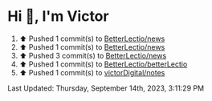 <h1>Hi 👋, I'm Victor </h1>

<!--RECENT_ACTIVITY:start-->
1. ⬆️ Pushed 1 commit(s) to [BetterLectio/news](https://github.com/BetterLectio/news)<br>
2. ⬆️ Pushed 1 commit(s) to [BetterLectio/news](https://github.com/BetterLectio/news)<br>
3. ⬆️ Pushed 3 commit(s) to [BetterLectio/news](https://github.com/BetterLectio/news)<br>
4. ⬆️ Pushed 1 commit(s) to [BetterLectio/betterLectio](https://github.com/BetterLectio/betterLectio)<br>
5. ⬆️ Pushed 1 commit(s) to [victorDigital/notes](https://github.com/victorDigital/notes)<br>
<!--RECENT_ACTIVITY:end-->

<!--RECENT_ACTIVITY:last_update-->
Last Updated: Thursday, September 14th, 2023, 3:11:29 PM
<!--RECENT_ACTIVITY:last_update_end-->
